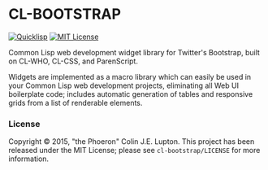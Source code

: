 # CL-BOOTSTRAP

[![Quicklisp](http://quickdocs.org/badge/cl-bootstrap.svg)](http://quickdocs.org/cl-bootstrap/)
[![MIT License](https://img.shields.io/badge/license-MIT-blue.svg)](./LICENSE)

Common Lisp web development widget library for Twitter's Bootstrap, built on CL-WHO, CL-CSS, and ParenScript.

Widgets are implemented as a macro library which can easily be used in your Common Lisp web development projects, eliminating all Web UI boilerplate code; includes automatic generation of tables and responsive grids from a list of renderable elements.

### License

Copyright &copy; 2015, "the Phoeron" Colin J.E. Lupton.  This project has been released under the MIT License; please see `cl-bootstrap/LICENSE` for more information.
